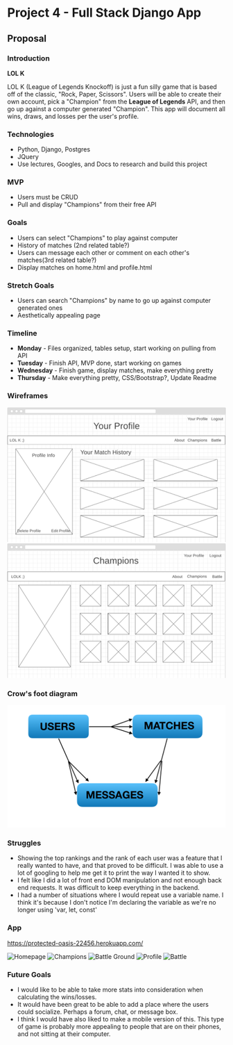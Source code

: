 # Project 4 - Full Stack Django App

## Proposal

### Introduction

**LOL K**

LOL K (League of Legends Knockoff) is just a fun silly game that is based off of the classic, "Rock, Paper, Scissors". Users will be able to create their own account, pick a "Champion" from the **League of Legends** API, and then go up against a computer generated "Champion". This app will document all wins, draws, and losses per the user's profile.

### Technologies

  * Python, Django, Postgres
  * JQuery
  * Use lectures, Googles, and Docs to research and build this project

### MVP

  * Users must be CRUD
  * Pull and display "Champions" from their free API

### Goals

  * Users can select "Champions" to play against computer
  * History of matches (2nd related table?)
  * Users can message each other or comment on each other's matches(3rd related table?)
  * Display matches on home.html and profile.html

### Stretch Goals

  * Users can search "Champions" by name to go up against computer generated ones
  * Aesthetically appealing page

### Timeline
  * **Monday** - Files organized, tables setup, start working on pulling from API
  * **Tuesday** - Finish API, MVP done, start working on games
  * **Wednesday** - Finish game, display matches, make everything pretty
  * **Thursday** - Make everything pretty, CSS/Bootstrap?, Update Readme

### Wireframes

![Wireframe](wireframe/profile.png)
![Wireframe](wireframe/champions.png)

### Crow's foot diagram

![Diagram](wireframe/diagram.png)

### Struggles

  * Showing the top rankings and the rank of each user was a feature that I really wanted to have, and that proved to be difficult. I was able to use a lot of googling to help me get it to print the way I wanted it to show.
  * I felt like I did a lot of front end DOM manipulation and not enough back end requests. It was difficult to keep everything in the backend.
  * I had a number of situations where I would repeat use a variable name. I think it's because I don't notice I'm declaring the variable as we're no longer using 'var, let, const'

### App

https://protected-oasis-22456.herokuapp.com/

![Homepage](screenshots/homepage.png)
![Champions](screenshots/champion.png)
![Battle Ground](screenshots/battle.png)
![Profile](screenshots/profile.png)
![Battle](screenshots/showbattle.png)

### Future Goals

* I would like to be able to take more stats into consideration when calculating the wins/losses.
* It would have been great to be able to add a place where the users could socialize. Perhaps a forum, chat, or message box.
* I think I would have also liked to make a mobile version of this. This type of game is probably more appealing to people that are on their phones, and not sitting at their computer.
